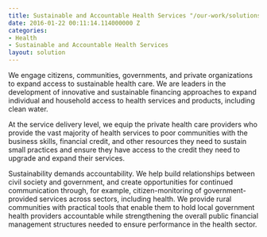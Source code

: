 ```yaml
---
title: Sustainable and Accountable Health Services "/our-work/solutions/sustainable-and-accountable-health/"
date: 2016-01-22 00:11:14.114000000 Z
categories:
- Health
- Sustainable and Accountable Health Services
layout: solution
---
```


We engage citizens, communities, governments, and private organizations to expand access to sustainable health care. We are leaders in the development of innovative and sustainable financing approaches to expand individual and household access to health services and products, including clean water.

At the service delivery level, we equip the private health care providers who provide the vast majority of health services to poor communities with the business skills, financial credit, and other resources they need to sustain small practices and ensure they have access to the credit they need to upgrade and expand their services.

Sustainability demands accountability. We help build relationships between civil society and government, and create opportunities for continued communication through, for example, citizen-monitoring of government-provided services across sectors, including health. We provide rural communities with practical tools that enable them to hold local government health providers accountable while strengthening the overall public financial management structures needed to ensure performance in the health sector.
